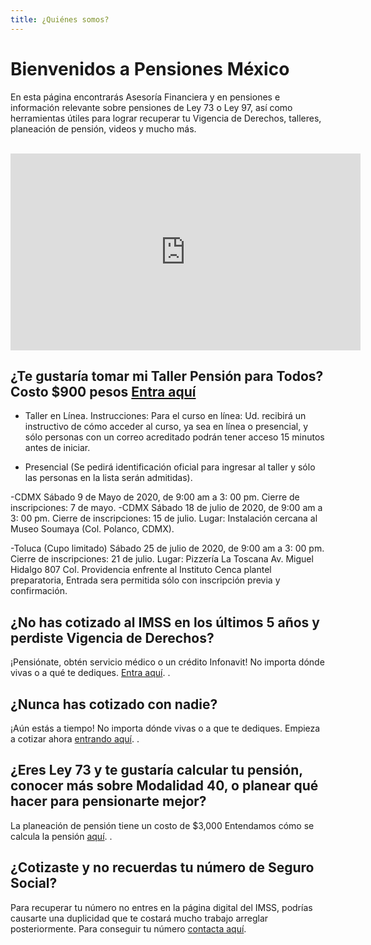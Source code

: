 ```yaml
---
title: ¿Quiénes somos?
---
```


#  Bienvenidos a Pensiones México

En esta página encontrarás Asesoría Financiera y en pensiones e información relevante sobre pensiones de Ley 73 o Ley 97, así como herramientas útiles para lograr recuperar tu Vigencia de Derechos, talleres, planeación de pensión, videos y mucho más. 

<br />

<iframe width="560" height="315" src="https://www.youtube.com/embed/ijkAO70GNP0?rel=0&amp;showinfo=0" frameborder="0" allow="autoplay; encrypted-media" allowfullscreen></iframe>

<br />

## ¿Te gustaría tomar mi Taller Pensión para Todos? Costo $900 pesos [Entra aquí](https://forms.gle/yQB4K18AvVg7yVHH8) 

- Taller en Línea.
Instrucciones: Para el curso en línea: Ud. recibirá un instructivo de cómo acceder al curso, ya sea en línea o presencial, y sólo personas con un correo acreditado podrán tener acceso 15 minutos antes de iniciar.

- Presencial (Se pedirá identificación oficial para ingresar al taller y sólo las personas en la lista serán admitidas).

-CDMX Sábado 9 de Mayo de 2020,  de 9:00 am a 3: 00 pm. Cierre de inscripciones: 7 de mayo.
-CDMX Sábado 18 de julio de 2020,  de 9:00 am a 3: 00 pm. Cierre de inscripciones: 15 de julio.
Lugar: Instalación cercana al Museo Soumaya (Col. Polanco, CDMX).

-Toluca (Cupo limitado) Sábado 25 de julio de 2020,  de 9:00 am a 3: 00 pm. Cierre de inscripciones: 21 de julio. Lugar: Pizzería La Toscana Av. Miguel Hidalgo 807 Col. Providencia enfrente al Instituto Cenca plantel preparatoria, Entrada sera permitida sólo con inscripción previa y confirmación.
 
## ¿No has cotizado al IMSS en los últimos 5 años y perdiste Vigencia de Derechos? 

¡Pensiónate, obtén servicio médico o un crédito Infonavit! No importa dónde vivas o a qué te dediques. [Entra aquí](https://pensionesmexico.github.io/2019/12/RecuperarVigencia.html).
.

## ¿Nunca has cotizado con nadie? 

¡Aún estás a tiempo! No importa dónde vivas o a que te dediques. Empieza a cotizar ahora [entrando aquí](https://pensionesmexico.github.io/2019/12/RecuperarVigencia.html).
.

## ¿Eres Ley 73 y te gustaría calcular tu pensión, conocer más sobre Modalidad 40, o planear qué hacer para pensionarte mejor? 
La planeación de pensión tiene un costo de $3,000 Entendamos cómo se calcula la pensión [aquí](https://pensionesmexico.org/2018/03/Proyeccion.html).
.

## ¿Cotizaste y no recuerdas tu número de Seguro Social? 

Para recuperar tu número no entres en la página digital del IMSS, podrías causarte una duplicidad que te costará mucho trabajo arreglar posteriormente. Para conseguir tu número [contacta aquí](https://pensionesmexico.github.io/2018/03/contacto.html).
 
